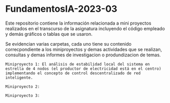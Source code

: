 # FundamentosIA-2023-03
Este repositorio contiene la información relacionada a mini proyectos realizados en el transcurso de la asignatura incluyendo el código empleado y demás gráficos o tablas que se usaron.

Se evidencian varias carpetas, cada uno tiene su contenido correcpondiente a los miniproyectos y demas actividades que se realizan, consultas y demas informes de investigacion o produndizacion de temas.

```
Miniproyecto 1: El análisis de estabilidad local del sistema en estrella de 4 nodos (el productor de electricidad está en el centro) implementando el concepto de control descentralizado de red inteligente.
```
```
Miniproyecto 2: 
```
```
Miniproyecto 3: 
```
